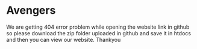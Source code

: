 # Avengers
We are getting 404 error problem while opening the website link in github so please download the zip folder uploaded in github and save it in htdocs and then you can view our website.
Thankyou
